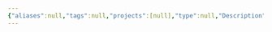 ```yaml
---
{"aliases":null,"tags":null,"projects":[null],"type":null,"Description":null,"Areas":null,"publish":true,"date created":"2025-01-14T15:25","date modified":"2025-01-14T17:29","PassFrontmatter":true,"created":"2025-01-14T15:25:42.423+05:30","updated":"2025-01-14T17:29:46.732+05:30"}
---
```



